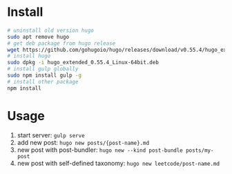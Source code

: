 # Install

```sh
# uninstall old version hugo
sudo apt remove hugo
# get deb package from hugo release
wget https://github.com/gohugoio/hugo/releases/download/v0.55.4/hugo_extended_0.55.4_Linux-64bit.deb
# install hugo
sudo dpkg -i hugo_extended_0.55.4_Linux-64bit.deb
# install gulp globally
sudo npm install gulp -g
# install other package
npm install
```

# Usage

1. start server: `gulp serve`
2. add new post: `hugo new posts/{post-name}.md`
3. new post with post-bundler: `hugo new --kind post-bundle posts/my-post`
4. new post with self-defined taxonomy: `hugo new leetcode/post-name.md`
